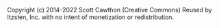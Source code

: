 Copyright (c) 2014-2022 Scott Cawthon (Creative Commons) Reused by Itzsten, Inc. with no intent of monetization or redistribution.
